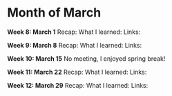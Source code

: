 # Month of March

**Week 8: March 1**
Recap:
What I learned:
Links:

**Week 9: March 8**
Recap:
What I learned:
Links:

**Week 10: March 15**
No meeting, I enjoyed spring break!

**Week 11: March 22**
Recap:
What I learned:
Links:

**Week 12: March 29**
Recap:
What I learned:
Links:
